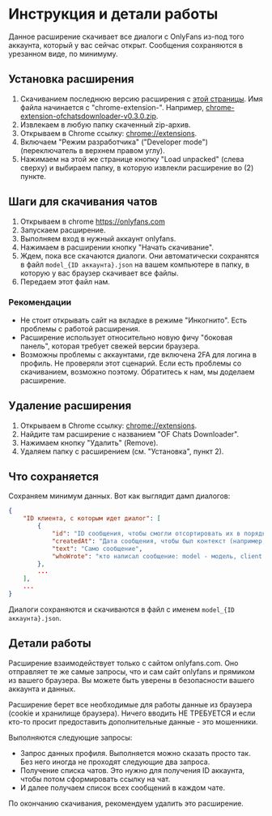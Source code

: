 # Инструкция и детали работы

Данное расширение скачивает все диалоги с OnlyFans из-под того аккаунта, который у вас сейчас открыт. Сообщения сохраняются в урезанном виде, по минимуму.


## Установка расширения

1. Скачиванием последнюю версию расширения с [этой страницы](https://github.com/baffolobill/chrome-extension-ofchatsdownloader/releases). Имя файла начинается с "chrome-extension-". Например, [chrome-extension-ofchatsdownloader-v0.3.0.zip](https://github.com/baffolobill/chrome-extension-ofchatsdownloader/releases/download/v0.3.0/chrome-extension-ofchatsdownloader-v0.3.0.zip).
2. Извлекаем в любую папку скаченный zip-архив.
3. Открываем в Chrome ссылку: [chrome://extensions](chrome://extensions).
4. Включаем "Режим разработчика" ("Developer mode") (переключатель в верхнем правом углу).
5. Нажимаем на этой же странице кнопку "Load unpacked" (слева сверху) и выбираем папку, в которую извлекли расширение во (2) пункте.


## Шаги для скачивания чатов

1. Открываем в chrome https://onlyfans.com
2. Запускаем расширение.
3. Выполняем вход в нужный аккаунт onlyfans.
4. Нажимаем в расширении кнопку "Начать скачивание".
5. Ждем, пока все скачаются диалоги. Они автоматически сохранятся в файл `model_{ID аккаунта}.json` на вашем компьютере в папку, в которую у вас браузер скачивает все файлы.
6. Передаем этот файл нам.

### Рекомендации

- Не стоит открывать сайт на вкладке в режиме "Инкогнито". Есть проблемы с работой расширения.
- Расширение использует относительно новую фичу "боковая панель", которая требует свежей версии браузера.
- Возможны проблемы с аккаунтами, где включена 2FA для логина в профиль. Не проверяли этот сценарий. Если есть проблемы со скачиванием, возможно поэтому. Обратитесь к нам, мы доделаем расширение.

## Удаление расширения

1. Открываем в Chrome ссылку: [chrome://extensions](chrome://extensions).
2. Найдите там расширение с названием "OF Chats Downloader".
3. Нажимаем кнопку "Удалить" (Remove).
4. Удаляем папку с расширением (см. "Установка", пункт 2).


## Что сохраняется

Сохраняем минимум данных. Вот как выглядит дамп диалогов:

```json
{
    "ID клиента, с которым идет диалог": [
        {
            "id": "ID сообщения, чтобы смогли отсортировать их в порядке написания",
            "createdAt": "Дата сообщения, чтобы был контекст (например, диалог на 8 марта)",
            "text": "Само сообщение",
            "whoWrote": "кто написал сообщение: model - модель, client - клиент, other - кто-то другой"
        },
        ...
    ],
    ...
}
```

Диалоги сохраняются и скачиваются в файл с именем `model_{ID аккаунта}.json`.


## Детали работы

Расширение взаимодействует только с сайтом onlyfans.com. Оно отправляет те же самые запросы, что и сам сайт onlyfans и прямиком из вашего браузера. Вы можете быть уверены в безопасности вашего аккаунта и данных.

Расширение берет все необходимые для работы данные из браузера (cookie и хранилище браузера). Ничего вводить НЕ ТРЕБУЕТСЯ и если кто-то просит предоставить дополнительные данные - это мошенники.

Выполняются следующие запросы:
- Запрос данных профиля. Выполняется можно сказать просто так. Без него иногда не проходят следующие два запроса.
- Получение списка чатов. Это нужно для получения ID аккаунта, чтобы потом сформировать ссылку на чат.
- И далее получаем список всех сообщений в каждом чате.

По окончанию скачивания, рекомендуем удалить это расширение.